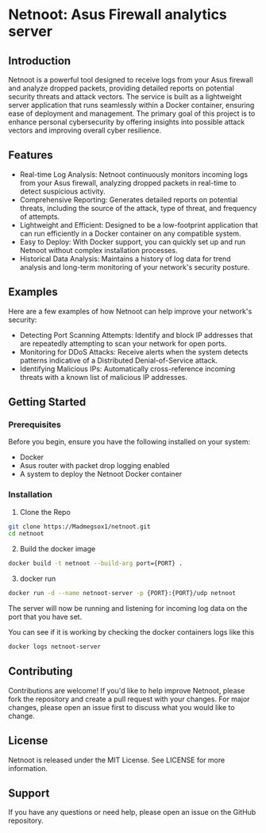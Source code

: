 # Netnoot: Asus Firewall analytics server

## Introduction
Netnoot is a powerful tool designed to receive logs from your Asus firewall and analyze dropped packets, providing detailed reports on potential security threats and attack vectors. The service is built as a lightweight server application that runs seamlessly within a Docker container, ensuring ease of deployment and management. The primary goal of this project is to enhance personal cybersecurity by offering insights into possible attack vectors and improving overall cyber resilience.

## Features

- Real-time Log Analysis: Netnoot continuously monitors incoming logs from your Asus firewall, analyzing dropped packets in real-time to detect suspicious activity.
- Comprehensive Reporting: Generates detailed reports on potential threats, including the source of the attack, type of threat, and frequency of attempts.
- Lightweight and Efficient: Designed to be a low-footprint application that can run efficiently in a Docker container on any compatible system.
- Easy to Deploy: With Docker support, you can quickly set up and run Netnoot without complex installation processes.
- Historical Data Analysis: Maintains a history of log data for trend analysis and long-term monitoring of your network's security posture.


## Examples

Here are a few examples of how Netnoot can help improve your network's security:
- Detecting Port Scanning Attempts: Identify and block IP addresses that are repeatedly attempting to scan your network for open ports.
- Monitoring for DDoS Attacks: Receive alerts when the system detects patterns indicative of a Distributed Denial-of-Service attack.
- Identifying Malicious IPs: Automatically cross-reference incoming threats with a known list of malicious IP addresses.


## Getting Started

### Prerequisites

Before you begin, ensure you have the following installed on your system:
  - Docker
  - Asus router with packet drop logging enabled
  - A system to deploy the Netnoot Docker container

### Installation

1. Clone the Repo
```zsh
git clone https://Madmegsox1/netnoot.git
cd netnoot
```
2. Build the docker image
```zsh
docker build -t netnoot --build-arg port={PORT} .
```
3. docker run 
```zsh
docker run -d --name netnoot-server -p {PORT}:{PORT}/udp netnoot
```
The server will now be running and listening for incoming log data on the port that you have set.

You can see if it is working by checking the docker containers logs like this
```zsh
docker logs netnoot-server
```

## Contributing
Contributions are welcome! If you'd like to help improve Netnoot, please fork the repository and create a pull request with your changes. For major changes, please open an issue first to discuss what you would like to change.

## License
Netnoot is released under the MIT License. See LICENSE for more information.

## Support
If you have any questions or need help, please open an issue on the GitHub repository.
